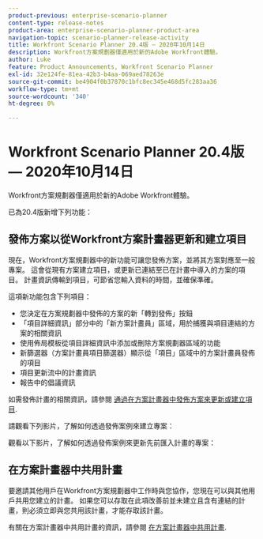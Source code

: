 ```yaml
---
product-previous: enterprise-scenario-planner
content-type: release-notes
product-area: enterprise-scenario-planner-product-area
navigation-topic: scenario-planner-release-activity
title: Workfront Scenario Planner 20.4版 — 2020年10月14日
description: Workfront方案規劃器僅適用於新的Adobe Workfront體驗。
author: Luke
feature: Product Announcements, Workfront Scenario Planner
exl-id: 32e124fe-81ea-42b3-b4aa-069aed78263e
source-git-commit: be4904f0b37870c1bfc8ec345e468d5fc283aa36
workflow-type: tm+mt
source-wordcount: '340'
ht-degree: 0%

---
```


# Workfront Scenario Planner 20.4版 — 2020年10月14日

Workfront方案規劃器僅適用於新的Adobe Workfront體驗。

已為20.4版新增下列功能：

## 發佈方案以從Workfront方案計畫器更新和建立項目

現在，Workfront方案規劃器中的新功能可讓您發佈方案，並將其方案對應至一般專案。 這會從現有方案建立項目，或更新已連結至已在計畫中導入的方案的項目。 計畫資訊傳輸到項目，可節省您輸入資料的時間，並確保準確。

這項新功能包含下列項目：

* 您決定在方案規劃器中發佈的方案的新「轉到發佈」按鈕
* 「項目詳細資訊」部分中的「新方案計畫員」區域，用於捕獲與項目連結的方案的相關資訊
* 使用佈局模板從項目詳細資訊中添加或刪除方案規劃器區域的功能
* 新篩選器（方案計畫員項目篩選器）顯示從「項目」區域中的方案計畫員發佈的項目
* 項目更新流中的計畫資訊
* 報告中的倡議資訊

如需發佈計畫的相關資訊，請參閱 [通過在方案計畫器中發佈方案來更新或建立項目](../../../scenario-planner/publish-scenarios-update-projects.md).

請觀看下列影片，了解如何透過發佈案例來建立專案：

觀看以下影片，了解如何透過發佈案例來更新先前匯入計畫的專案：

## 在方案計畫器中共用計畫

要邀請其他用戶在Workfront方案規劃器中工作時與您協作，您現在可以與其他用戶共用您建立的計畫。 如果您可以存取在此項改善前並未建立且含有連結的計畫，則必須立即與您共用該計畫，才能存取該計畫。

有關在方案計畫器中共用計畫的資訊，請參閱 [在方案計畫器中共用計畫](../../../scenario-planner/share-a-plan.md).

